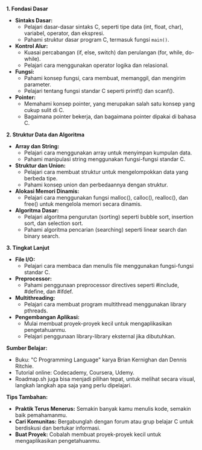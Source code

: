 **1. Fondasi Dasar**

* **Sintaks Dasar:**
    * Pelajari dasar-dasar sintaks C, seperti tipe data (int, float, char), variabel, operator, dan ekspresi.
    * Pahami struktur dasar program C, termasuk fungsi `main()`.
* **Kontrol Alur:**
    * Kuasai percabangan (if, else, switch) dan perulangan (for, while, do-while).
    * Pelajari cara menggunakan operator logika dan relasional.
* **Fungsi:**
    * Pahami konsep fungsi, cara membuat, memanggil, dan mengirim parameter.
    * Pelajari tentang fungsi standar C seperti printf() dan scanf().
* **Pointer:**
    * Memahami konsep pointer, yang merupakan salah satu konsep yang cukup sulit di C.
    * Bagaimana pointer bekerja, dan bagaimana pointer dipakai di bahasa C.

**2. Struktur Data dan Algoritma**

* **Array dan String:**
    * Pelajari cara menggunakan array untuk menyimpan kumpulan data.
    * Pahami manipulasi string menggunakan fungsi-fungsi standar C.
* **Struktur dan Union:**
    * Pelajari cara membuat struktur untuk mengelompokkan data yang berbeda tipe.
    * Pahami konsep union dan perbedaannya dengan struktur.
* **Alokasi Memori Dinamis:**
    * Pelajari cara menggunakan fungsi malloc(), calloc(), realloc(), dan free() untuk mengelola memori secara dinamis.
* **Algoritma Dasar:**
    * Pelajari algoritma pengurutan (sorting) seperti bubble sort, insertion sort, dan selection sort.
    * Pahami algoritma pencarian (searching) seperti linear search dan binary search.

**3. Tingkat Lanjut**

* **File I/O:**
    * Pelajari cara membaca dan menulis file menggunakan fungsi-fungsi standar C.
* **Preprocessor:**
    * Pahami penggunaan preprocessor directives seperti #include, #define, dan #ifdef.
* **Multithreading:**
    * Pelajari cara membuat program multithread menggunakan library pthreads.
* **Pengembangan Aplikasi:**
    * Mulai membuat proyek-proyek kecil untuk mengaplikasikan pengetahuanmu.
    * Pelajari penggunaan library-library eksternal jika dibutuhkan.

**Sumber Belajar:**

* Buku: "C Programming Language" karya Brian Kernighan dan Dennis Ritchie.
* Tutorial online: Codecademy, Coursera, Udemy.
* Roadmap.sh juga bisa menjadi pilihan tepat, untuk melihat secara visual, langkah langkah apa saja yang perlu dipelajari.

**Tips Tambahan:**

* **Praktik Terus Menerus:** Semakin banyak kamu menulis kode, semakin baik pemahamanmu.
* **Cari Komunitas:** Bergabunglah dengan forum atau grup belajar C untuk berdiskusi dan bertukar informasi.
* **Buat Proyek:** Cobalah membuat proyek-proyek kecil untuk mengaplikasikan pengetahuanmu.